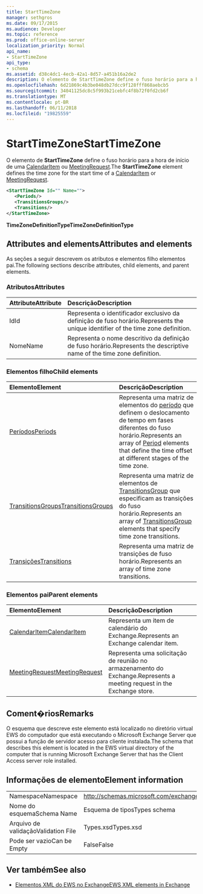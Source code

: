 ```yaml
---
title: StartTimeZone
manager: sethgros
ms.date: 09/17/2015
ms.audience: Developer
ms.topic: reference
ms.prod: office-online-server
localization_priority: Normal
api_name:
- StartTimeZone
api_type:
- schema
ms.assetid: d38c4dc1-4ecb-42a1-8d57-a451b16a2de2
description: O elemento de StartTimeZone define o fuso horário para a hora de início de uma CalendarItem ou MeetingRequest.
ms.openlocfilehash: 6d21869c4b3be048db27dcc9f128fff868aebcb5
ms.sourcegitcommit: 34041125dc8c5f993b21cebfc4f8b72f0fd2cb6f
ms.translationtype: MT
ms.contentlocale: pt-BR
ms.lasthandoff: 06/11/2018
ms.locfileid: "19825559"
---
```

# <a name="starttimezone"></a><span data-ttu-id="2e0d3-103">StartTimeZone</span><span class="sxs-lookup"><span data-stu-id="2e0d3-103">StartTimeZone</span></span>

<span data-ttu-id="2e0d3-104">O elemento de **StartTimeZone** define o fuso horário para a hora de início de uma [CalendarItem](calendaritem.md) ou [MeetingRequest](meetingrequest.md).</span><span class="sxs-lookup"><span data-stu-id="2e0d3-104">The **StartTimeZone** element defines the time zone for the start time of a [CalendarItem](calendaritem.md) or [MeetingRequest](meetingrequest.md).</span></span>
  
```xml
<StartTimeZone Id="" Name="">
   <Periods/>
   <TransitionsGroups/>
   <Transitions/>
</StartTimeZone>
```

<span data-ttu-id="2e0d3-105">**TimeZoneDefinitionType**</span><span class="sxs-lookup"><span data-stu-id="2e0d3-105">**TimeZoneDefinitionType**</span></span>

## <a name="attributes-and-elements"></a><span data-ttu-id="2e0d3-106">Attributes and elements</span><span class="sxs-lookup"><span data-stu-id="2e0d3-106">Attributes and elements</span></span>

<span data-ttu-id="2e0d3-107">As seções a seguir descrevem os atributos e elementos filho elementos pai.</span><span class="sxs-lookup"><span data-stu-id="2e0d3-107">The following sections describe attributes, child elements, and parent elements.</span></span>
  
### <a name="attributes"></a><span data-ttu-id="2e0d3-108">Atributos</span><span class="sxs-lookup"><span data-stu-id="2e0d3-108">Attributes</span></span>

|<span data-ttu-id="2e0d3-109">**Attribute**</span><span class="sxs-lookup"><span data-stu-id="2e0d3-109">**Attribute**</span></span>|<span data-ttu-id="2e0d3-110">**Descrição**</span><span class="sxs-lookup"><span data-stu-id="2e0d3-110">**Description**</span></span>|
|:-----|:-----|
|<span data-ttu-id="2e0d3-111">Id</span><span class="sxs-lookup"><span data-stu-id="2e0d3-111">Id</span></span>  <br/> |<span data-ttu-id="2e0d3-112">Representa o identificador exclusivo da definição de fuso horário.</span><span class="sxs-lookup"><span data-stu-id="2e0d3-112">Represents the unique identifier of the time zone definition.</span></span>  <br/> |
|<span data-ttu-id="2e0d3-113">Nome</span><span class="sxs-lookup"><span data-stu-id="2e0d3-113">Name</span></span>  <br/> |<span data-ttu-id="2e0d3-114">Representa o nome descritivo da definição de fuso horário.</span><span class="sxs-lookup"><span data-stu-id="2e0d3-114">Represents the descriptive name of the time zone definition.</span></span>  <br/> |
   
### <a name="child-elements"></a><span data-ttu-id="2e0d3-115">Elementos filho</span><span class="sxs-lookup"><span data-stu-id="2e0d3-115">Child elements</span></span>

|<span data-ttu-id="2e0d3-116">**Elemento**</span><span class="sxs-lookup"><span data-stu-id="2e0d3-116">**Element**</span></span>|<span data-ttu-id="2e0d3-117">**Descrição**</span><span class="sxs-lookup"><span data-stu-id="2e0d3-117">**Description**</span></span>|
|:-----|:-----|
|[<span data-ttu-id="2e0d3-118">Períodos</span><span class="sxs-lookup"><span data-stu-id="2e0d3-118">Periods</span></span>](periods.md) <br/> |<span data-ttu-id="2e0d3-119">Representa uma matriz de elementos do [período](period.md) que definem o deslocamento de tempo em fases diferentes do fuso horário.</span><span class="sxs-lookup"><span data-stu-id="2e0d3-119">Represents an array of [Period](period.md) elements that define the time offset at different stages of the time zone.</span></span>  <br/> |
|[<span data-ttu-id="2e0d3-120">TransitionsGroups</span><span class="sxs-lookup"><span data-stu-id="2e0d3-120">TransitionsGroups</span></span>](transitionsgroups.md) <br/> |<span data-ttu-id="2e0d3-121">Representa uma matriz de elementos de [TransitionsGroup](transitionsgroup.md) que especificam as transições do fuso horário.</span><span class="sxs-lookup"><span data-stu-id="2e0d3-121">Represents an array of [TransitionsGroup](transitionsgroup.md) elements that specify time zone transitions.</span></span>  <br/> |
|[<span data-ttu-id="2e0d3-122">Transições</span><span class="sxs-lookup"><span data-stu-id="2e0d3-122">Transitions</span></span>](transitions.md) <br/> |<span data-ttu-id="2e0d3-123">Representa uma matriz de transições de fuso horário.</span><span class="sxs-lookup"><span data-stu-id="2e0d3-123">Represents an array of time zone transitions.</span></span>  <br/> |
   
### <a name="parent-elements"></a><span data-ttu-id="2e0d3-124">Elementos pai</span><span class="sxs-lookup"><span data-stu-id="2e0d3-124">Parent elements</span></span>

|<span data-ttu-id="2e0d3-125">**Elemento**</span><span class="sxs-lookup"><span data-stu-id="2e0d3-125">**Element**</span></span>|<span data-ttu-id="2e0d3-126">**Descrição**</span><span class="sxs-lookup"><span data-stu-id="2e0d3-126">**Description**</span></span>|
|:-----|:-----|
|[<span data-ttu-id="2e0d3-127">CalendarItem</span><span class="sxs-lookup"><span data-stu-id="2e0d3-127">CalendarItem</span></span>](calendaritem.md) <br/> |<span data-ttu-id="2e0d3-128">Representa um item de calendário do Exchange.</span><span class="sxs-lookup"><span data-stu-id="2e0d3-128">Represents an Exchange calendar item.</span></span>  <br/> |
|[<span data-ttu-id="2e0d3-129">MeetingRequest</span><span class="sxs-lookup"><span data-stu-id="2e0d3-129">MeetingRequest</span></span>](meetingrequest.md) <br/> |<span data-ttu-id="2e0d3-130">Representa uma solicitação de reunião no armazenamento do Exchange.</span><span class="sxs-lookup"><span data-stu-id="2e0d3-130">Represents a meeting request in the Exchange store.</span></span>  <br/> |
   
## <a name="remarks"></a><span data-ttu-id="2e0d3-131">Coment�rios</span><span class="sxs-lookup"><span data-stu-id="2e0d3-131">Remarks</span></span>

<span data-ttu-id="2e0d3-132">O esquema que descreve este elemento está localizado no diretório virtual EWS do computador que está executando o Microsoft Exchange Server que possui a função de servidor acesso para cliente instalada.</span><span class="sxs-lookup"><span data-stu-id="2e0d3-132">The schema that describes this element is located in the EWS virtual directory of the computer that is running Microsoft Exchange Server that has the Client Access server role installed.</span></span>
  
## <a name="element-information"></a><span data-ttu-id="2e0d3-133">Informações de elemento</span><span class="sxs-lookup"><span data-stu-id="2e0d3-133">Element information</span></span>

|||
|:-----|:-----|
|<span data-ttu-id="2e0d3-134">Namespace</span><span class="sxs-lookup"><span data-stu-id="2e0d3-134">Namespace</span></span>  <br/> |http://schemas.microsoft.com/exchange/services/2006/types  <br/> |
|<span data-ttu-id="2e0d3-135">Nome do esquema</span><span class="sxs-lookup"><span data-stu-id="2e0d3-135">Schema Name</span></span>  <br/> |<span data-ttu-id="2e0d3-136">Esquema de tipos</span><span class="sxs-lookup"><span data-stu-id="2e0d3-136">Types schema</span></span>  <br/> |
|<span data-ttu-id="2e0d3-137">Arquivo de validação</span><span class="sxs-lookup"><span data-stu-id="2e0d3-137">Validation File</span></span>  <br/> |<span data-ttu-id="2e0d3-138">Types.xsd</span><span class="sxs-lookup"><span data-stu-id="2e0d3-138">Types.xsd</span></span>  <br/> |
|<span data-ttu-id="2e0d3-139">Pode ser vazio</span><span class="sxs-lookup"><span data-stu-id="2e0d3-139">Can be Empty</span></span>  <br/> |<span data-ttu-id="2e0d3-140">False</span><span class="sxs-lookup"><span data-stu-id="2e0d3-140">False</span></span>  <br/> |
   
## <a name="see-also"></a><span data-ttu-id="2e0d3-141">Ver também</span><span class="sxs-lookup"><span data-stu-id="2e0d3-141">See also</span></span>

- [<span data-ttu-id="2e0d3-142">Elementos XML do EWS no Exchange</span><span class="sxs-lookup"><span data-stu-id="2e0d3-142">EWS XML elements in Exchange</span></span>](ews-xml-elements-in-exchange.md)


